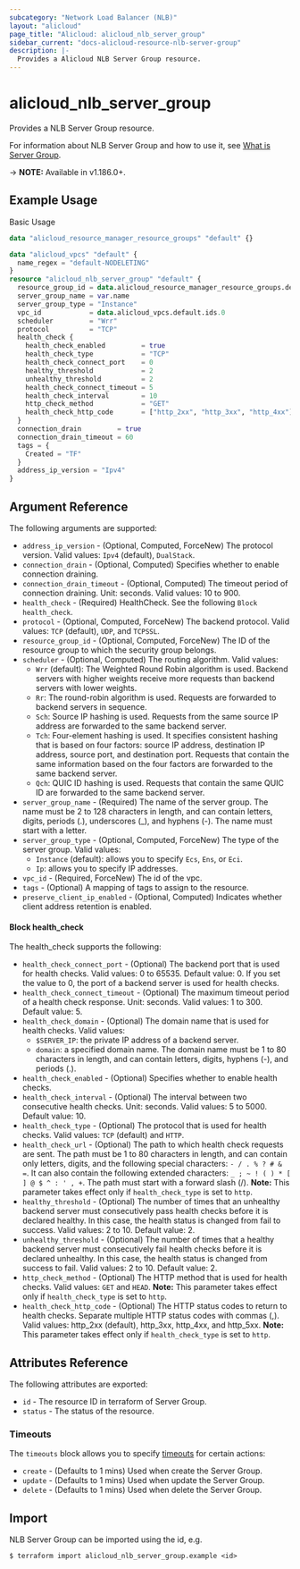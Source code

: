 ```yaml
---
subcategory: "Network Load Balancer (NLB)"
layout: "alicloud"
page_title: "Alicloud: alicloud_nlb_server_group"
sidebar_current: "docs-alicloud-resource-nlb-server-group"
description: |-
  Provides a Alicloud NLB Server Group resource.
---
```


# alicloud\_nlb\_server\_group

Provides a NLB Server Group resource.

For information about NLB Server Group and how to use it, see [What is Server Group](https://www.alibabacloud.com/help/en/server-load-balancer/latest/createservergroup-nlb).

-> **NOTE:** Available in v1.186.0+.

## Example Usage

Basic Usage

```terraform
data "alicloud_resource_manager_resource_groups" "default" {}

data "alicloud_vpcs" "default" {
  name_regex = "default-NODELETING"
}
resource "alicloud_nlb_server_group" "default" {
  resource_group_id = data.alicloud_resource_manager_resource_groups.default.ids.0
  server_group_name = var.name
  server_group_type = "Instance"
  vpc_id            = data.alicloud_vpcs.default.ids.0
  scheduler         = "Wrr"
  protocol          = "TCP"
  health_check {
    health_check_enabled         = true
    health_check_type            = "TCP"
    health_check_connect_port    = 0
    healthy_threshold            = 2
    unhealthy_threshold          = 2
    health_check_connect_timeout = 5
    health_check_interval        = 10
    http_check_method            = "GET"
    health_check_http_code       = ["http_2xx", "http_3xx", "http_4xx"]
  }
  connection_drain         = true
  connection_drain_timeout = 60
  tags = {
    Created = "TF"
  }
  address_ip_version = "Ipv4"
}
```

## Argument Reference

The following arguments are supported:

* `address_ip_version` - (Optional, Computed, ForceNew) The protocol version. Valid values: `Ipv4` (default), `DualStack`.
* `connection_drain` - (Optional, Computed) Specifies whether to enable connection draining.
* `connection_drain_timeout` - (Optional, Computed) The timeout period of connection draining. Unit: seconds. Valid values: 10 to 900.
* `health_check` - (Required) HealthCheck. See the following `Block health_check`.
* `protocol` - (Optional, Computed, ForceNew) The backend protocol. Valid values: `TCP` (default), `UDP`, and `TCPSSL`.
* `resource_group_id` - (Optional, Computed, ForceNew) The ID of the resource group to which the security group belongs.
* `scheduler` - (Optional, Computed) The routing algorithm. Valid values:
  - `Wrr` (default): The Weighted Round Robin algorithm is used. Backend servers with higher weights receive more requests than backend servers with lower weights.
  - `Rr`: The round-robin algorithm is used. Requests are forwarded to backend servers in sequence.
  - `Sch`: Source IP hashing is used. Requests from the same source IP address are forwarded to the same backend server.
  - `Tch`: Four-element hashing is used. It specifies consistent hashing that is based on four factors: source IP address, destination IP address, source port, and destination port. Requests that contain the same information based on the four factors are forwarded to the same backend server.
  - `Qch`: QUIC ID hashing is used. Requests that contain the same QUIC ID are forwarded to the same backend server.
* `server_group_name` - (Required) The name of the server group. The name must be 2 to 128 characters in length, and can contain letters, digits, periods (.), underscores (_), and hyphens (-). The name must start with a letter.
* `server_group_type` - (Optional, Computed, ForceNew) The type of the server group. Valid values:
  - `Instance` (default): allows you to specify `Ecs`, `Ens`, or `Eci`.
  - `Ip`: allows you to specify IP addresses.
* `vpc_id` - (Required, ForceNew) The id of the vpc.
* `tags` - (Optional) A mapping of tags to assign to the resource.
* `preserve_client_ip_enabled` - (Optional, Computed) Indicates whether client address retention is enabled.

#### Block health_check

The health_check supports the following: 

* `health_check_connect_port` - (Optional) The backend port that is used for health checks. Valid values: 0 to 65535. Default value: 0. If you set the value to 0, the port of a backend server is used for health checks.
* `health_check_connect_timeout` - (Optional) The maximum timeout period of a health check response. Unit: seconds. Valid values: 1 to 300. Default value: 5.
* `health_check_domain` - (Optional) The domain name that is used for health checks. Valid values:
  - `$SERVER_IP`: the private IP address of a backend server.
  - `domain`: a specified domain name. The domain name must be 1 to 80 characters in length, and can contain letters, digits, hyphens (-), and periods (.).
* `health_check_enabled` - (Optional) Specifies whether to enable health checks.
* `health_check_interval` - (Optional) The interval between two consecutive health checks. Unit: seconds. Valid values: 5 to 5000. Default value: 10.
* `health_check_type` - (Optional) The protocol that is used for health checks. Valid values: `TCP` (default) and `HTTP`.
* `health_check_url` - (Optional) The path to which health check requests are sent. The path must be 1 to 80 characters in length, and can contain only letters, digits, and the following special characters: `- / . % ? # & =`. It can also contain the following extended characters: `_ ; ~ ! ( ) * [ ] @ $ ^ : ' , +`. The path must start with a forward slash (/). **Note:** This parameter takes effect only if `health_check_type` is set to `http`.
* `healthy_threshold` - (Optional) The number of times that an unhealthy backend server must consecutively pass health checks before it is declared healthy. In this case, the health status is changed from fail to success. Valid values: 2 to 10. Default value: 2.
* `unhealthy_threshold` - (Optional) The number of times that a healthy backend server must consecutively fail health checks before it is declared unhealthy. In this case, the health status is changed from success to fail. Valid values: 2 to 10. Default value: 2.
* `http_check_method` - (Optional) The HTTP method that is used for health checks. Valid values: `GET` and `HEAD`. **Note:** This parameter takes effect only if `health_check_type` is set to `http`.
* `health_check_http_code` - (Optional) The HTTP status codes to return to health checks. Separate multiple HTTP status codes with commas (,). Valid values: http_2xx (default), http_3xx, http_4xx, and http_5xx. **Note:** This parameter takes effect only if `health_check_type` is set to `http`.

## Attributes Reference

The following attributes are exported:

* `id` - The resource ID in terraform of Server Group.
* `status` - The status of the resource.

### Timeouts

The `timeouts` block allows you to specify [timeouts](https://www.terraform.io/docs/configuration-0-11/resources.html#timeouts) for certain actions:

* `create` - (Defaults to 1 mins) Used when create the Server Group.
* `update` - (Defaults to 1 mins) Used when update the Server Group.
* `delete` - (Defaults to 1 mins) Used when delete the Server Group.

## Import

NLB Server Group can be imported using the id, e.g.

```shell
$ terraform import alicloud_nlb_server_group.example <id>
```